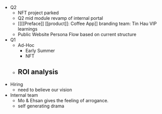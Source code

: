 - Q2
    - NFT project parked
    - Q2 mid module revamp of internal portal
    - [[[[Preface]] [[product]]: Coffee App]] branding team: Tin Hau VIP learnings
    - Public Website Persona Flow based on current structure
- Q1
    - Ad-Hoc
        - Early Summer
        - NFT
    - ROI analysis
        - 
- Hiring
    - need to believe our vision
- Internal team
    - Mo & Ehsan gives the feeling of arrogance.
    - self generating drama
